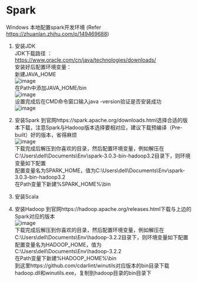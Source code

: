 # Spark
Windows 本地配置spark开发环境 (Refer https://zhuanlan.zhihu.com/p/149469688)
1. 安装JDK <br>
   JDK下载路径 ： https://www.oracle.com/cn/java/technologies/downloads/ <br>
   安装好后配置环境变量：<br>
    新建JAVA_HOME <br>
    ![image](https://user-images.githubusercontent.com/28624027/210785889-6bb5eb1e-72dd-4041-bf53-ca53946f000e.png) <br>
    在Path中添加JAVA_HOME/bin <br>
    ![image](https://user-images.githubusercontent.com/28624027/210792989-03ec94dd-8619-4897-b1d4-68a593c58555.png) <br>
   设置完成后在CMD命令窗口输入java -version验证是否安装成功 <br>
   ![image](https://user-images.githubusercontent.com/28624027/210793293-646633ce-3a81-48f2-b266-e0d9457166e2.png) <br>


2. 安装Spark
   到官网https://spark.apache.org/downloads.html选择合适的版本下载，注意Spark与Hadoop版本选择要相对应，建议下载预编译（Pre-built）好的版本，省得麻烦 <br>
   ![image](https://user-images.githubusercontent.com/28624027/210798496-b1894a4e-d6b4-4fbe-b3a1-d2ce94b0693b.png) <br>
   下载完成后解压到你喜欢的目录，然后配置环境变量，例如解压在C:\Users\dell\Documents\Env\spark-3.0.3-bin-hadoop3.2目录下，则环境变量如下配置 <br>
   配置变量名为SPARK_HOME，值为C:\Users\dell\Documents\Env\spark-3.0.3-bin-hadoop3.2 <br>
   在Path变量下新建%SPARK_HOME%\bin <br>

4. 安装Scala
5. 安装Hadoop
   到官网https://hadoop.apache.org/releases.html下载与上边的Spark对应的版本 <br>
   ![image](https://user-images.githubusercontent.com/28624027/210801523-de76f8c0-5f83-47db-9911-3707f00f95c7.png) <br>
   下载完成后解压到你喜欢的目录，然后配置环境变量，例如解压在C:\Users\dell\Documents\Env\hadoop-3.2.2目录下，则环境变量如下配置 <br>
   配置变量名为HADOOP_HOME，值为C:\Users\dell\Documents\Env\hadoop-3.2.2 <br>
   在Path变量下新建%HADOOP_HOME%\bin <br>
   到这里https://github.com/cdarlint/winutils对应版本的bin目录下载hadoop.dll和winutils.exe，复制到hadoop目录的bin目录下 <br>


